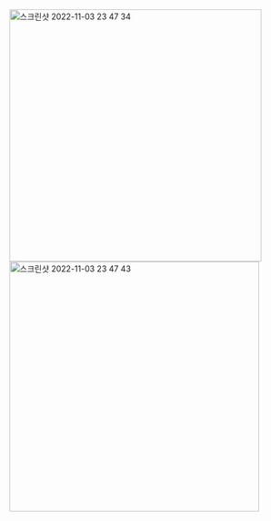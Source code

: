 
<img width="443" alt="스크린샷 2022-11-03 23 47 34" src="https://user-images.githubusercontent.com/67450169/199754114-e43168c3-22b3-4c18-8ac3-b8f5692be116.png">


<img width="439" alt="스크린샷 2022-11-03 23 47 43" src="https://user-images.githubusercontent.com/67450169/199754135-49ffddde-c57a-463c-af46-9b8c7f1bd7a3.png">
